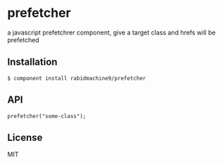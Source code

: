 prefetcher
==========

a javascript prefetchrer component, give a target class and hrefs will be prefetched


Installation
------------
    $ component install rabidmachine9/prefetcher

API
---
    prefetcher("some-class");

   
License
-------
  MIT
